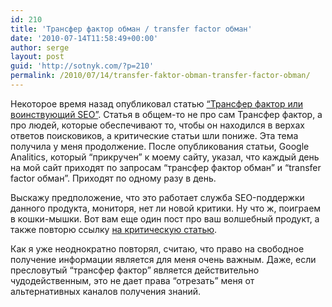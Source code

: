```yaml
---
id: 210
title: 'Трансфер фактор обман / transfer factor обман'
date: '2010-07-14T11:58:49+00:00'
author: serge
layout: post
guid: 'http://sotnyk.com/?p=210'
permalink: /2010/07/14/transfer-faktor-obman-transfer-factor-obman/
---
```


Некоторое время назад опубликовал статью [“Трансфер фактор или воинствующий SEO”](https://sotnyk.github.io/?p=183). Статья в общем-то не про сам Трансфер фактор, а про людей, которые обеспечивают то, чтобы он находился в верхах ответов поисковиков, а критические статьи шли пониже. Эта тема получила у меня продолжение. После опубликования статьи, Google Analitics, который “прикручен” к моему сайту, указал, что каждый день на мой сайт приходят по запросам “трансфер фактор обман” и “transfer factor обман”. Приходят по одному разу в день.

Выскажу предположение, что это работает служба SEO-поддержки данного продукта, мониторя, нет ли новой критики. Ну что ж, поиграем в кошки-мышки. Вот вам еще один пост про ваш волшебный продукт, а также повторю ссылку [на критическую статью](http://hepolife.ru/transfer-faktor-ocherednoj-chudo-bad/).

Как я уже неоднократно повторял, считаю, что право на свободное получение информации является для меня очень важным. Даже, если пресловутый “трансфер фактор” является действительно чудодейственным, это не дает права “отрезать” меня от альтернативных каналов получения знаний.